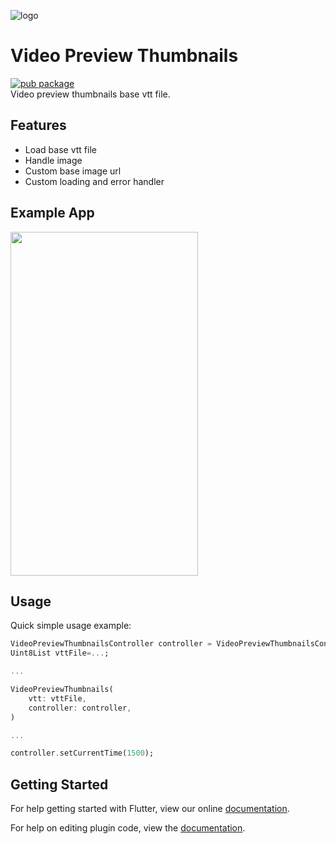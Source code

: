 ![logo](https://github.com/user-attachments/assets/e47b425d-0315-4a5b-a11c-cbb86940c375)

# Video Preview Thumbnails
[![pub package](https://img.shields.io/pub/v/video_preview_thumbnails.svg)](https://pub.dev/packages/video_preview_thumbnails)</br>
Video preview thumbnails base vtt file.

## Features
* Load base vtt file
* Handle image
* Custom base image url
* Custom loading and error handler

## Example App
<img src="https://raw.githubusercontent.com/mbfakourii/video_preview_thumbnails/master/example/screenshots/example.gif" width="300" height="550" />

## Usage
Quick simple usage example:

```dart
VideoPreviewThumbnailsController controller = VideoPreviewThumbnailsController();
Uint8List vttFile=...;

...

VideoPreviewThumbnails(
    vtt: vttFile,
    controller: controller,
)

...

controller.setCurrentTime(1500);
```

## Getting Started

For help getting started with Flutter, view our online
[documentation](https://flutter.io/).

For help on editing plugin code, view
the [documentation](https://flutter.io/platform-plugins/#edit-code).
